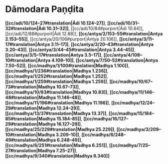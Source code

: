 # Dāmodara Paṇḍita

**[[cc/adi/10/124–27#translation|Ādi 10.124–27]]**, **[[cc/adi/10/31–32#translation|Ādi 10.31–32]]**, [[cc/adi/10/84#purport|Ādi 10.84]], [[cc/adi/12/88#purport|Ādi 12.88]], **[[cc/antya/2/153–55#translation|Antya 2.153–55]]**, [[cc/antya/20/106#purport|Antya 20.106]], **[[cc/antya/3/11–17#translation|Antya 3.11–17]]**, **[[cc/antya/3/20–43#translation|Antya 3.20–43]]**, **[[cc/antya/3/44–45#translation|Antya 3.44–45]]**, **[[cc/antya/3/5–17#translation|Antya 3.5–17]]**, **[[cc/antya/4/108–10#translation|Antya 4.108–10]]**, **[[cc/antya/7/50–52#translation|Antya 7.50–52]]**, **[[cc/madhya/1/100#translation|Madhya 1.100]]**, **[[cc/madhya/1/236#translation|Madhya 1.236]]**, **[[cc/madhya/1/252#translation|Madhya 1.252]]**, **[[cc/madhya/1/259#translation|Madhya 1.259]]**, **[[cc/madhya/10/67–73#translation|Madhya 10.67–73]]**, **[[cc/madhya/10/83#translation|Madhya 10.83]]**, **[[cc/madhya/11/146–48#translation|Madhya 11.146–48]]**, **[[cc/madhya/11/196#translation|Madhya 11.196]]**, **[[cc/madhya/12/24–29#translation|Madhya 12.24–29]]**, **[[cc/madhya/13/37#translation|Madhya 13.37]]**, **[[cc/madhya/15/184–85#translation|Madhya 15.184–85]]**, **[[cc/madhya/16/127–29#translation|Madhya 16.127–29]]**, **[[cc/madhya/25/229#translation|Madhya 25.229]]**, **[[cc/madhya/3/209–10#translation|Madhya 3.209–10]]**, **[[cc/madhya/6/248–49#translation|Madhya 6.248–49]]**, **[[cc/madhya/6/251#translation|Madhya 6.251]]**, **[[cc/madhya/7/25–27#translation|Madhya 7.25–27]]**, **[[cc/madhya/9/340#translation|Madhya 9.340]]**


